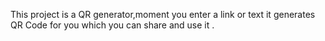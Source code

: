 This project is a QR generator,moment you enter a link or text it generates QR Code for you which you can share and use it .
